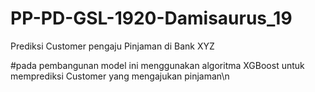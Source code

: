 # PP-PD-GSL-1920-Damisaurus_19
Prediksi Customer pengaju Pinjaman di Bank XYZ

#pada pembangunan model ini menggunakan algoritma XGBoost untuk memprediksi Customer yang mengajukan pinjaman\n
